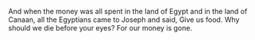 And when the money was all spent in the land of Egypt and in the land of Canaan, all the Egyptians came to Joseph and said, Give us food. Why should we die before your eyes? For our money is gone.

